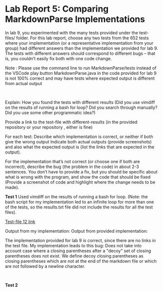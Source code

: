 # Lab Report 5: Comparing MarkdownParse Implementations 

In lab 9, you experimented with the many tests provided under the test-files/ folder. For this lab report, choose any two tests from the 652 tests where your implementation (or a representative implementation from your group) had different answers than the implementation we provided for lab 9. The tests with different answers should correspond to different bugs – that is, you couldn’t easily fix both with one code change.

Note : 
Please use the command line to run MarkdownParse/tests instead of  the VSCode play button 
MarkdownParse.java in the code provided for lab 9 is not 100% correct and may have tests where expected output is different from actual output

&nbsp;

Explain:
How you found the tests with different results (Did you use vimdiff on the results of running a bash for loop? Did you search through manually? Did you use some other programmatic idea?)

Provide a link to the test-file with different-results (in the provided repository or your repository , either is fine)

For each test:
Describe which implementation is correct, or neither if both give the wrong output
Indicate both actual outputs (provide screenshots) and also what the expected output is (list the links that are expected in the output).

For the implementation that’s not correct (or choose one if both are incorrect), describe the bug (the problem in the code) in about 2-3 sentences. You don’t have to provide a fix, but you should be specific about what is wrong with the program, and show the code that should be fixed (Provide a screenshot of code and highlight where the change needs to be made).


**Test 1**
Used vimdiff on the results of running a bash for loop. (Note: the bash script for my implementation led to an infinite loop for more than one of the tests, so the results.txt file did not include the results for all the test files).   

[Test-file 12 link](https://github.com/nidhidhamnani/markdown-parser/blob/main/test-files/12.md)

Output from my implementation: 
Output from provided implementation: 

The implementation provided for lab 9 is correct, since there are no links in the test file.
My implementation leads to this bug:
Does not take into account case where a closing parentheses after a "decoy" set of closing parentheses does not exist. We define decoy closing parentheses as closing parentheses which are not at the end of the markdown file or which are not followed by a newline character. 

&nbsp; 

**Test 2** 

